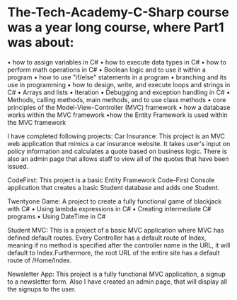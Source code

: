 # The-Tech-Academy-C-Sharp course was a year long course, where Part1 was about:
•	how to assign variables in C#
• how	to execute data types in C#
•	how to perform math operations in C#
• Boolean logic and to use it within a program 
• how to use "if/else" statements in a program
•	branching and its use in programming
•	how to design, write, and execute loops and strings in C#
•	Arrays and lists
•	Iteration
•	Debugging and exception handling in C#
•	Methods, calling methods, main methods, and to use class methods
•	core principles of the Model-View-Controller (MVC) framework
•	how a database works within the MVC framework
•how the Entity Framework is used within the MVC framework

I have completed following projects: 
Car Insurance:
This project is an MVC web application that mimics a car insurance website. It takes user's input on policy information and calculates a quote based on business logic. There is also an admin page that allows staff to view all of the quotes that have been issued. 

CodeFirst:
This project is a basic Entity Framework Code-First Console application that creates a basic Student database and adds one Student.

Twentyone Game:
A project to create a fully functional game of blackjack with C#
•  Using lambda expressions in C#
•  Creating intermediate C# programs
•  Using DateTime in C#


Student MVC: This is a project of a basic MVC application where MVC has defined default routes. Every Controller has a default route of Index, meaning if no method is specified after the controller name in the URL, it will default to Index.Furthermore, the root URL of the entire site has a default route of /Home/Index.

Newsletter App: This project is a fully functional MVC application, a signup to a newsletter form. Also I have created an admin page, that will display all the signups to the user. 
